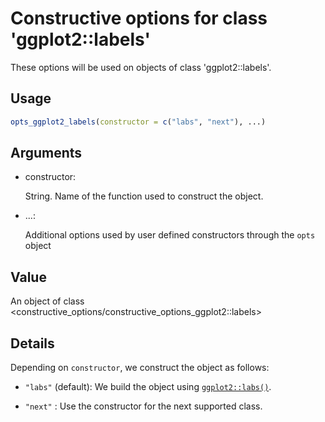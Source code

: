 # Constructive options for class 'ggplot2::labels'

These options will be used on objects of class 'ggplot2::labels'.

## Usage

``` r
opts_ggplot2_labels(constructor = c("labs", "next"), ...)
```

## Arguments

- constructor:

  String. Name of the function used to construct the object.

- ...:

  Additional options used by user defined constructors through the
  `opts` object

## Value

An object of class
\<constructive_options/constructive_options_ggplot2::labels\>

## Details

Depending on `constructor`, we construct the object as follows:

- `"labs"` (default): We build the object using
  [`ggplot2::labs()`](https://ggplot2.tidyverse.org/reference/labs.html).

- `"next"` : Use the constructor for the next supported class.
